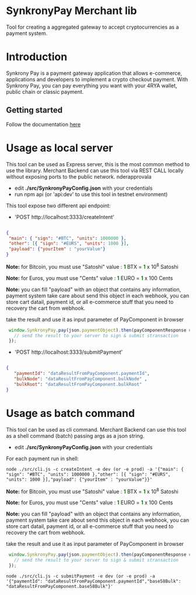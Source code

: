 # SynkronyPay Merchant lib

Tool for creating a aggregated gateway to accept cryptocurrencies as a payment system.
# Introduction

Synkrony Pay is a payment gateway application that allows e-commerce, applications and developers to implement a crypto checkout payment. 
With Synkrony Pay, you can pay everything you want with your 4RYA wallet, public chain or classic payment.
## Getting started

Follow the documentation [here](https://affidaty-s-p-a.gitbook.io/synkrony-pay/)

# Usage as local server

This tool can be used as Express server, this is the most common method to use the library.
Merchant Backend can use this tool via REST CALL locally without exposing ports to the public network.
nderapprovala
- edit **./src/SynkronyPayConfig.json** with your credentials
- run npm api (or 'api:dev' to use this tool in testnet environment)

This tool expose two different api endpoint:

 - 'POST http://localhost:3333/createIntent'

 ```json 

{
  "main": { "sign": "#BTC", "units": 1000000 },
  "other": [{ "sign": "#EURS", "units": 1000 }],
  "payload": {"yourItem" : "yourValue"}
}

```


**Note:** for Bitcoin, you must use "Satoshi" value : <span style="color:green">**1**</span> BTX = <span style="color:green">**1**</span> x 10<sup>8</sup> Satoshi

**Note:** for Euros, you must use "Cents" value : <span style="color:green">**1**</span> EURO = <span style="color:green">**1**</span> x 100 Cents

**Note:** you can fill "payload" with an object that contains any information, payment system take care about send this object in each webhook, you can store cart datail, payment id, or all e-commerce stuff that you need to recovery the cart from webhook.

take the result and use it as input parameter of PayComponent in browser

```javascript
 window.SynkronyPay.pay(json.paymentObject).then(payComponentResponse => {
   // send the result to your server to sign & submit stransaction
 });
```

- 'POST http://localhost:3333/submitPayment'

 ```json 

{
    "paymentId": "dataResultFromPayComponent.paymentId",
    "bulkNode": "dataResultFromPayComponent.bulkNode" , 
    "bulkRoot": "dataResultFromPayComponent.bulkRoot"
}

```

# Usage as batch command

This tool can be used as cli command.
Merchant Backend can use this tool as a shell command (batch) passing args as a json string.

- edit **./src/SynkronyPayConfig.json** with your credentials

For each payment run in shell:
```shell
node ./src/cli.js -c createIntent -e dev (or -e prod) -a '{"main": { "sign": "#BTC", "units": 1000000 },"other": [{ "sign": "#EURS", "units": 1000 }],"payload": {"yourItem" : "yourValue"}}'
```


**Note:** for Bitcoin, you must use "Satoshi" value : <span style="color:green">**1**</span> BTX = <span style="color:green">**1**</span> x 10<sup>8</sup> Satoshi

**Note:** for Euros, you must use "Cents" value : <span style="color:green">**1**</span> EURO = <span style="color:green">**1**</span> x 100 Cents

**Note:** you can fill "payload" with an object that contains any information, payment system take care about send this object in each webhook, you can store cart datail, payment id, or all e-commerce stuff that you need to recovery the cart from webhook.


take the result and use it as input parameter of PayComponent in browser

```javascript
 window.SynkronyPay.pay(json.paymentObject).then(payComponentResponse => {
   // send the result to your server to sign & submit stransaction
 });
```


```shell
node ./src/cli.js -c submitPayment -e dev (or -e prod) -a '{"paymentId": "dataResultFromPayComponent.paymentId","base58Bulk": "dataResultFromPayComponent.base58Bulk"}'
```







